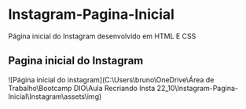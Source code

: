 # Instagram-Pagina-Inicial
Página inicial do Instagram desenvolvido em HTML E CSS

## Pagina inicial do Instagram

![Página inicial do instagram](C:\Users\bruno\OneDrive\Área de Trabalho\Bootcamp DIO\Aula Recriando Insta 22_10\Instagram-Pagina-Inicial\Instagram\assets\img)
